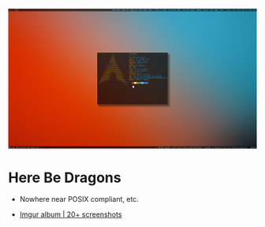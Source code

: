 ![dotfiles](dotfiles_screenshot.png "i3wm screenshot")

# Here Be Dragons

- Nowhere near POSIX compliant, etc.

- [Imgur album | 20+ screenshots](https://imgur.com/a/VXpYHBM)


